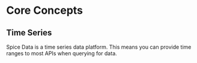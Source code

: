 # Core Concepts

## Time Series

Spice Data is a time series data platform. This means you can provide time ranges to most APIs when querying for data.

